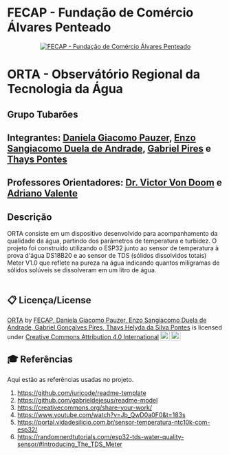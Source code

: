 # FECAP - Fundação de Comércio Álvares Penteado

<p align="center">
<a href= "https://www.fecap.br/"><img src="https://encrypted-tbn0.gstatic.com/images?q=tbn:ANd9GcRhZPrRa89Kma0ZZogxm0pi-tCn_TLKeHGVxywp-LXAFGR3B1DPouAJYHgKZGV0XTEf4AE&usqp=CAU" alt="FECAP - Fundação de Comércio Álvares Penteado" border="0"></a>
</p>

# ORTA - Observátório Regional da Tecnologia da Água

## Grupo Tubarões

## Integrantes: <a href="https://www.linkedin.com/in/daniela-giacomo-pauzer-a25a64304">Daniela Giacomo Pauzer</a>, <a href="https://br.linkedin.com/in/enzo-sangiacomo-3203602b3">Enzo Sangiacomo Duela de Andrade</a>, <a href="https://www.linkedin.com/in/gabriel-pires-2082b473">Gabriel Pires</a> e <a href="https://www.linkedin.com/in/thays-pontes-14663822b/">Thays Pontes</a>

## Professores Orientadores: <a href="https://www.linkedin.com/in/victorbarq/">Dr. Victor Von Doom</a> e <a href="https://www.linkedin.com/in/adriano-valente-534576135/">Adriano Valente</a>

## Descrição

ORTA consiste em um dispositivo desenvolvido para acompanhamento da qualidade da água, partindo dos parâmetros de temperatura e turbidez. O projeto foi construído utilizando o ESP32 junto ao sensor de temperatura à prova d'água DS18B20 e ao sensor de TDS (sólidos dissolvidos totais) Meter V1.0 que reflete na pureza na água indicando quantos miligramas de sólidos solúveis se dissolveram em um litro de água.
<br><br>

## 📋 Licença/License

<p xmlns:cc="http://creativecommons.org/ns#" xmlns:dct="http://purl.org/dc/terms/"><a property="dct:title" rel="cc:attributionURL" href="https://github.com/2024-1-NADS1-A/Projeto6">ORTA</a> by <a rel="cc:attributionURL dct:creator" property="cc:attributionName" href="https://github.com/2024-1-NADS1-A/Projeto6">FECAP, Daniela Giacomo Pauzer, Enzo Sangiacomo Duela de Andrade, Gabriel Gonçalves Pires, Thays Helyda da Silva Pontes</a> is licensed under <a href="https://creativecommons.org/licenses/by/4.0/?ref=chooser-v1" target="_blank" rel="license noopener noreferrer" style="display:inline-block;">Creative Commons Attribution 4.0 International<img style="height:22px!important;margin-left:3px;vertical-align:text-bottom;" src="https://mirrors.creativecommons.org/presskit/icons/cc.svg?ref=chooser-v1" alt=""><img style="height:22px!important;margin-left:3px;vertical-align:text-bottom;" src="https://mirrors.creativecommons.org/presskit/icons/by.svg?ref=chooser-v1" alt=""></a></p>

## 🎓 Referências

Aqui estão as referências usadas no projeto.

1. <https://github.com/iuricode/readme-template>
2. <https://github.com/gabrieldejesus/readme-model>
3. <https://creativecommons.org/share-your-work/>
4. <https://www.youtube.com/watch?v=Jb_QwD0a0F0&t=183s>
5. <https://portal.vidadesilicio.com.br/sensor-temperatura-ntc10k-com-esp32/>
6. <https://randomnerdtutorials.com/esp32-tds-water-quality-sensor/#Introducing_The_TDS_Meter>
